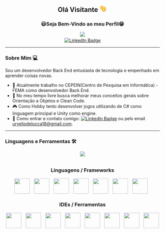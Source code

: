 <div align="center">
  <h2>Olá Visitante <img src = "https://raw.githubusercontent.com/ABSphreak/ABSphreak/master/gifs/Hi.gif" width="25px"> </h2>
  <h3>😃Seja Bem-Vindo ao meu Perfil😁</h3>
</div>

<div align="center">
  <img src="https://media1.giphy.com/media/v1.Y2lkPTc5MGI3NjExb3k5dmJlbzVwZmNoNjJvenRubGs4b2EwaTd5OWxqem1haTMzbzNlNiZlcD12MV9pbnRlcm5hbF9naWZfYnlfaWQmY3Q9Zw/qgQUggAC3Pfv687qPC/giphy.gif" width="200"><br>
  <a href="https://www.linkedin.com/in/uryel-jó-de-lucca-araujo-de-oliveira-116560269/">
    <img src="https://img.shields.io/badge/LinkedIn-blue?style=for-the-badge&logo=linkedin&logoColor=white" alt="LinkedIn Badge"/>
  </a>
</div>


---
### Sobre Mim 💻
Sou um desenvolvedor Back End entusiasta de tecnologia e empenhado em aprender coisas novas.

- 💼 Atualmente trabalho no CEPEIN(Centro de Pesquisa em Informática) - FEMA como desenvolvedor Back End.
- 🔭 No meu tempo livre busca melhorar meus conceitos gerais sobre Orientação a Objetos e Clean Code.
- 🎮 Como Hobby tento desenvolver jogos utilizando de C# como linguagem principal e Unity como engine.
- 📩 Como entrar e contato comigo: [![Linkedin Badge](https://img.shields.io/badge/-UryelJo-blue?style=flat&logo=Linkedin&logoColor=white)](https://www.linkedin.com/in/uryel-jó-de-lucca-araujo-de-oliveira-116560269/) ou pelo email uryeljodelucca18@gmail.com.
---
### Linguagens e Ferramentas 🛠

<div align="center">
  <img src="https://github-readme-stats-eight-theta.vercel.app/api/top-langs/?username=UryelJo&layout=compact&langs_count=6&theme=tokyonight">          
</div>

<h6></h6>

<div align="center">
  <h3>Linguagens / Frameworks</h3>
  <img src="https://cdn.jsdelivr.net/gh/devicons/devicon@latest/icons/spring/spring-original.svg" width="50" height="50" /><img width="10">
  <img src="https://cdn.jsdelivr.net/gh/devicons/devicon@latest/icons/java/java-original.svg" width="50" height="50"/><img width="10">
  <img src="https://cdn.jsdelivr.net/gh/devicons/devicon@latest/icons/html5/html5-original.svg" width="50" height="50" /><img width="10">
  <img src="https://cdn.jsdelivr.net/gh/devicons/devicon@latest/icons/css3/css3-original.svg" width="50" height="50" /><img width="10">
  <img src="https://cdn.jsdelivr.net/gh/devicons/devicon@latest/icons/csharp/csharp-original.svg"  width="50" height="50"/><img width="10">
  <img src="https://cdn.jsdelivr.net/gh/devicons/devicon@latest/icons/cplusplus/cplusplus-original.svg" width="50" height="50"/><img width="10">
  <img src="https://cdn.jsdelivr.net/gh/devicons/devicon@latest/icons/git/git-original.svg" width="50" height="50" /><img width="10">
  <h3>IDEs / Ferramentas</h3>
  <img src="https://cdn.jsdelivr.net/gh/devicons/devicon@latest/icons/unity/unity-original.svg" width="50" height="50"/><img width="10">
  <img src="https://cdn.jsdelivr.net/gh/devicons/devicon@latest/icons/postgresql/postgresql-original.svg"width="50" height="50" /><img width="10">
  <img src="https://cdn.jsdelivr.net/gh/devicons/devicon@latest/icons/insomnia/insomnia-original.svg" width="50" height="50" /><img width="10">
  <img src="https://cdn.jsdelivr.net/gh/devicons/devicon@latest/icons/intellij/intellij-original.svg" width="50" height="50" /><img width="10">
  <img src="https://cdn.jsdelivr.net/gh/devicons/devicon@latest/icons/clion/clion-original.svg" width="50" height="50" /><img width="10">
  <img src="https://cdn.jsdelivr.net/gh/devicons/devicon@latest/icons/gitlab/gitlab-original.svg" width="50" height="50"/><img width="10">
  <img src="https://cdn.jsdelivr.net/gh/devicons/devicon@latest/icons/vscode/vscode-original.svg" width="50" height="50" /><img width="10">
  <img src="https://cdn.jsdelivr.net/gh/devicons/devicon@latest/icons/eclipse/eclipse-original.svg" width="50" height="50" /><img width="10">
</div>

